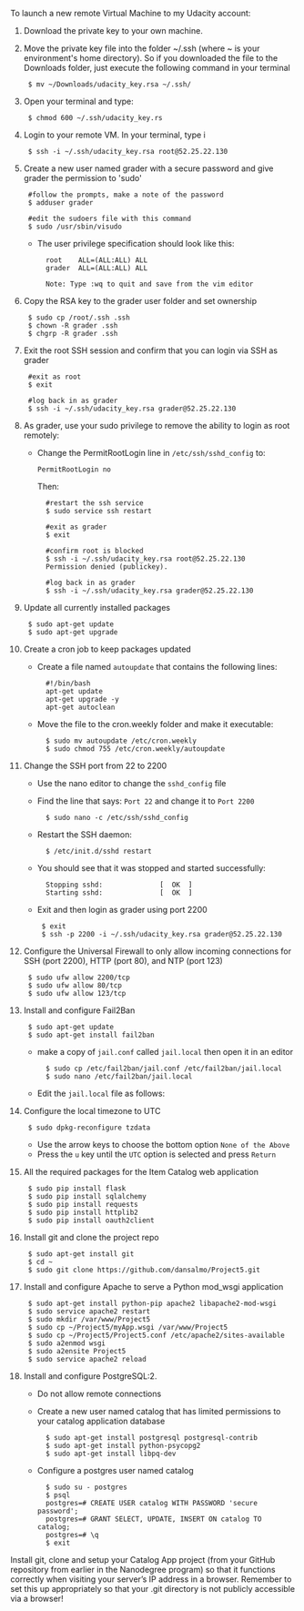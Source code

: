 To launch a new remote Virtual Machine to my Udacity account:

1. Download the private key to your own machine.

1. Move the private key file into the folder ~/.ssh (where ~ is your environment's home directory). So if you downloaded the file to the Downloads folder, just execute the following command in your terminal

        $ mv ~/Downloads/udacity_key.rsa ~/.ssh/    

1. Open your terminal and type:

        $ chmod 600 ~/.ssh/udacity_key.rs

1. Login to your remote VM.  In your terminal, type i

        $ ssh -i ~/.ssh/udacity_key.rsa root@52.25.22.130

1. Create a new user named grader with a secure password and give grader the permission to 'sudo'

        #follow the prompts, make a note of the password
        $ adduser grader
        
        #edit the sudoers file with this command
        $ sudo /usr/sbin/visudo
        
    * The user privilege specification should look like this:
    
	        root    ALL=(ALL:ALL) ALL 
	        grader  ALL=(ALL:ALL) ALL
	        
	        Note: Type :wq to quit and save from the vim editor

1. Copy the RSA key to the grader user folder and set ownership

        $ sudo cp /root/.ssh .ssh
        $ chown -R grader .ssh
        $ chgrp -R grader .ssh

1. Exit the root SSH session and confirm that you can login via SSH as grader

        #exit as root
        $ exit
        
        #log back in as grader
        $ ssh -i ~/.ssh/udacity_key.rsa grader@52.25.22.130

1. As grader, use your sudo privilege to remove the ability to login as root remotely:

    * Change the PermitRootLogin line in `/etc/ssh/sshd_config` to:

        `PermitRootLogin no`
        
        Then:

            #restart the ssh service
            $ sudo service ssh restart
        
            #exit as grader
            $ exit
        
            #confirm root is blocked
            $ ssh -i ~/.ssh/udacity_key.rsa root@52.25.22.130
            Permission denied (publickey).
        
            #log back in as grader
            $ ssh -i ~/.ssh/udacity_key.rsa grader@52.25.22.130

1. Update all currently installed packages

        $ sudo apt-get update
        $ sudo apt-get upgrade                

1. Create a cron job to keep packages updated

    * Create a file named `autoupdate` that contains the following lines:

            #!/bin/bash
            apt-get update
            apt-get upgrade -y
            apt-get autoclean

    * Move the file to the cron.weekly folder and make it executable:
    
            $ sudo mv autoupdate /etc/cron.weekly
            $ sudo chmod 755 /etc/cron.weekly/autoupdate
    
1. Change the SSH port from 22 to 2200

    * Use the nano editor to change the `sshd_config` file
    * Find the line that says: `Port 22` and change it to `Port 2200`

            $ sudo nano -c /etc/ssh/sshd_config

	* Restart the SSH daemon:
			
			$ /etc/init.d/sshd restart
	
	* You should see that it was stopped and started successfully:

			Stopping sshd:              [  OK  ]
			Starting sshd:              [  OK  ]


     * Exit and then login as grader using port 2200
 
            $ exit 
            $ ssh -p 2200 -i ~/.ssh/udacity_key.rsa grader@52.25.22.130

1. Configure the Universal Firewall to only allow incoming connections for SSH (port 2200), HTTP (port 80), and NTP (port 123)

	    $ sudo ufw allow 2200/tcp
    	$ sudo ufw allow 80/tcp
    	$ sudo ufw allow 123/tcp

1. Install and configure Fail2Ban

		$ sudo apt-get update
		$ sudo apt-get install fail2ban
		
	* make a copy of `jail.conf` called `jail.local` then open it in an editor
	
			$ sudo cp /etc/fail2ban/jail.conf /etc/fail2ban/jail.local
			$ sudo nano /etc/fail2ban/jail.local
	
	* Edit the `jail.local` file as follows:

1. Configure the local timezone to UTC

		$ sudo dpkg-reconfigure tzdata
		
	* Use the arrow keys to choose the bottom option `None of the Above`
	* Press the `u` key until the `UTC` option is selected and press `Return`
	
1. All the required packages for the Item Catalog web application

		$ sudo pip install flask
		$ sudo pip install sqlalchemy
		$ sudo pip install requests
		$ sudo pip install httplib2
		$ sudo pip install oauth2client

1. Install git and clone the project repo

		$ sudo apt-get install git
		$ cd ~
		$ sudo git clone https://github.com/dansalmo/Project5.git


1. Install and configure Apache to serve a Python mod_wsgi application

		$ sudo apt-get install python-pip apache2 libapache2-mod-wsgi
		$ sudo service apache2 restart
		$ sudo mkdir /var/www/Project5
		$ sudo cp ~/Project5/myApp.wsgi /var/www/Project5
		$ sudo cp ~/Project5/Project5.conf /etc/apache2/sites-available
		$ sudo a2enmod wsgi 
		$ sudo a2ensite Project5
		$ sudo service apache2 reload
	
1. Install and configure PostgreSQL:2. 

	* Do not allow remote connections
	* Create a new user named catalog that has limited permissions to your catalog application database

			$ sudo apt-get install postgresql postgresql-contrib
			$ sudo apt-get install python-psycopg2
			$ sudo apt-get install libpq-dev

	* Configure a postgres user named catalog

			$ sudo su - postgres
			$ psql
			postgres=# CREATE USER catalog WITH PASSWORD 'secure password';
			postgres=# GRANT SELECT, UPDATE, INSERT ON catalog TO catalog;
			postgres=# \q
			$ exit

Install git, clone and setup your Catalog App project (from your GitHub repository from earlier in the Nanodegree program) so that it functions correctly when visiting your server’s IP address in a browser. Remember to set this up appropriately so that your .git directory is not publicly accessible via a browser!